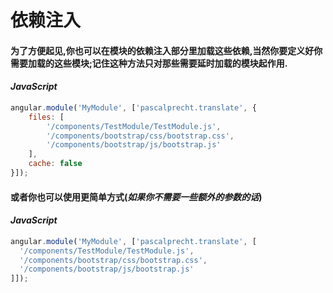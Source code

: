 # 依赖注入

#### 为了方便起见,你也可以在模块的依赖注入部分里加载这些依赖,当然你要定义好你需要加载的这些模块;记住这种方法只对那些需要延时加载的模块起作用.

#### *JavaScript*
```javascript
angular.module('MyModule', ['pascalprecht.translate', {
    files: [
        '/components/TestModule/TestModule.js',
        '/components/bootstrap/css/bootstrap.css',
        '/components/bootstrap/js/bootstrap.js'
    ],
    cache: false
}]);
```
#### 或者你也可以使用更简单方式(*如果你不需要一些额外的参数的话*)
#### *JavaScript*
```javascript
angular.module('MyModule', ['pascalprecht.translate', [
  '/components/TestModule/TestModule.js',
  '/components/bootstrap/css/bootstrap.css',
  '/components/bootstrap/js/bootstrap.js'
]]);
```
